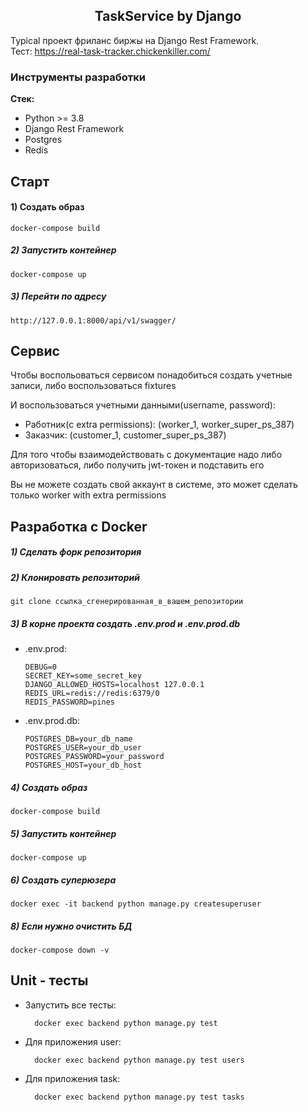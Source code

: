 <h2 align="center">TaskService by Django</h2>

Typical проект фриланс биржы на Django Rest Framework.<br>
Тест: https://real-task-tracker.chickenkiller.com/
### Инструменты разработки

**Стек:**
- Python >= 3.8
- Django Rest Framework
- Postgres
- Redis

## Старт

#### 1) Создать образ

    docker-compose build

##### 2) Запустить контейнер

    docker-compose up
    
##### 3) Перейти по адресу

    http://127.0.0.1:8000/api/v1/swagger/
## Сервис 
Чтобы воспольоваться сервисом понадобиться создать учетные записи, либо воспользоваться fixtures

И воспользоваться учетными данными(username, password):
- Работник(c extra permissions): (worker_1, worker_super_ps_387)
- Заказчик: (customer_1, customer_super_ps_387)

Для того чтобы взаимодействовать с документацие надо либо авторизоваться, либо получить jwt-токен и подставить его

Вы не можете создать свой аккаунт в системе, это может сделать только worker with extra permissions

## Разработка с Docker

##### 1) Сделать форк репозитория

##### 2) Клонировать репозиторий

    git clone ссылка_сгенерированная_в_вашем_репозитории

##### 3) В корне проекта создать .env.prod и .env.prod.db

- .env.prod:
    ```
    DEBUG=0
    SECRET_KEY=some_secret_key
    DJANGO_ALLOWED_HOSTS=localhost 127.0.0.1
    REDIS_URL=redis://redis:6379/0
    REDIS_PASSWORD=pines
    ```
- .env.prod.db:
    ```
    POSTGRES_DB=your_db_name
    POSTGRES_USER=your_db_user
    POSTGRES_PASSWORD=your_password
    POSTGRES_HOST=your_db_host
    ```
    
##### 4) Создать образ

    docker-compose build

##### 5) Запустить контейнер

    docker-compose up
    
##### 6) Создать суперюзера

    docker exec -it backend python manage.py createsuperuser
                     
##### 8) Если нужно очистить БД

    docker-compose down -v
## Unit - тесты
- Запустить все тесты:
  ```
    docker exec backend python manage.py test
  ```
- Для приложения user:
  ```
    docker exec backend python manage.py test users
  ```
- Для приложения task:
  ```
    docker exec backend python manage.py test tasks
  ```